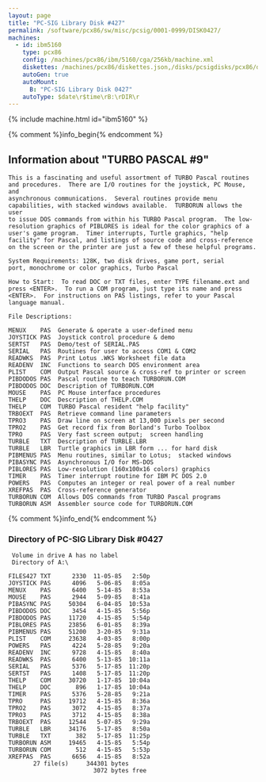 ```yaml
---
layout: page
title: "PC-SIG Library Disk #427"
permalink: /software/pcx86/sw/misc/pcsig/0001-0999/DISK0427/
machines:
  - id: ibm5160
    type: pcx86
    config: /machines/pcx86/ibm/5160/cga/256kb/machine.xml
    diskettes: /machines/pcx86/diskettes.json,/disks/pcsigdisks/pcx86/diskettes.json
    autoGen: true
    autoMount:
      B: "PC-SIG Library Disk 0427"
    autoType: $date\r$time\rB:\rDIR\r
---
```


{% include machine.html id="ibm5160" %}

{% comment %}info_begin{% endcomment %}

## Information about "TURBO PASCAL #9"

    This is a fascinating and useful assortment of TURBO Pascal routines
    and procedures.  There are I/O routines for the joystick, PC Mouse, and
    asynchronous communications.  Several routines provide menu
    capabilities, with stacked windows available.  TURBORUN allows the user
    to issue DOS commands from within his TURBO Pascal program.  The low-
    resolution graphics of PIBLORES is ideal for the color graphics of a
    user's game program.  Timer interrupts, Turtle graphics, "help
    facility" for Pascal, and listings of source code and cross-reference
    on the screen or the printer are just a few of these helpful programs.
    
    System Requirements: 128K, two disk drives, game port, serial
    port, monochrome or color graphics, Turbo Pascal
    
    How to Start:  To read DOC or TXT files, enter TYPE filename.ext and
    press <ENTER>.  To run a COM program, just type its name and press
    <ENTER>.  For instructions on PAS listings, refer to your Pascal
    language manual.
    
    File Descriptions:
    
    MENUX    PAS  Generate & operate a user-defined menu
    JOYSTICK PAS  Joystick control procedure & demo
    SERTST   PAS  Demo/test of SERIAL.PAS
    SERIAL   PAS  Routines for user to access COM1 & COM2
    READWKS  PAS  Print Lotus .WKS Worksheet file data
    READENV  INC  Functions to search DOS environment area
    PLIST    COM  Output Pascal source & cross-ref to printer or screen
    PIBDODOS PAS  Pascal routine to teach TURBORUN.COM
    PIBDODOS DOC  Description of TURBORUN.COM
    MOUSE    PAS  PC Mouse interface procedures
    THELP    DOC  Description of THELP.COM
    THELP    COM  TURBO Pascal resident "help facility"
    TRBOEXT  PAS  Retrieve command line parameters
    TPRO3    PAS  Draw line on screen at 13,000 pixels per second
    TPRO2    PAS  Get record fix from Borland's Turbo Toolbox
    TPRO     PAS  Very fast screen output;  screen handling
    TURBLE   TXT  Description of TURBLE.LBR
    TURBLE   LBR  Turtle graphics in LBR form ... for hard disk
    PIBMENUS PAS  Menu routines, similar to Lotus;  stacked windows
    PIBASYNC PAS  Asynchronous I/O for MS-DOS
    PIBLORES PAS  Low-resolution (160x100x16 colors) graphics
    TIMER    PAS  Timer interrupt routine for IBM PC DOS 2.0
    POWERS   PAS  Computes an integer or real power of a real number
    XREFPAS  PAS  Cross-reference generator
    TURBORUN COM  Allows DOS commands from TURBO Pascal programs
    TURBORUN ASM  Assembler source code for TURBORUN.COM
{% comment %}info_end{% endcomment %}


### Directory of PC-SIG Library Disk #0427

     Volume in drive A has no label
     Directory of A:\

    FILES427 TXT      2330  11-05-85   2:50p
    JOYSTICK PAS      4096   5-06-85   8:05a
    MENUX    PAS      6400   5-14-85   8:53a
    MOUSE    PAS      2944   5-09-85   8:41a
    PIBASYNC PAS     50304   6-04-85  10:53a
    PIBDODOS DOC      3454   4-15-85   5:56p
    PIBDODOS PAS     11720   4-15-85   5:54p
    PIBLORES PAS     23856   6-01-85   8:39a
    PIBMENUS PAS     51200   3-20-85   9:31a
    PLIST    COM     23638   4-03-85   8:00p
    POWERS   PAS      4224   5-28-85   9:20a
    READENV  INC      9728   4-15-85   8:40a
    READWKS  PAS      6400   5-13-85  10:11a
    SERIAL   PAS      5376   5-17-85  11:20p
    SERTST   PAS      1408   5-17-85  11:20p
    THELP    COM     30720   1-17-85  10:04a
    THELP    DOC       896   1-17-85  10:04a
    TIMER    PAS      5376   5-28-85   9:21a
    TPRO     PAS     19712   4-15-85   8:36a
    TPRO2    PAS      3072   4-15-85   8:37a
    TPRO3    PAS      3712   4-15-85   8:38a
    TRBOEXT  PAS     12544   5-07-85   9:29a
    TURBLE   LBR     34176   5-17-85   8:50a
    TURBLE   TXT       382   5-17-85  11:25p
    TURBORUN ASM     19465   4-15-85   5:54p
    TURBORUN COM       512   4-15-85   5:53p
    XREFPAS  PAS      6656   4-15-85   8:52a
           27 file(s)     344301 bytes
                            3072 bytes free
